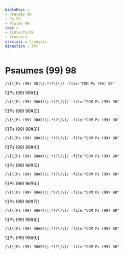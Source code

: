 ```yaml
---
bibleKeys : 
- Psaumes 99
- Ps 99
- Psalms 99
tags : 
- Bible/Ps/99
- français
cssclass : français
direction : ltr
---
```


# Psaumes (99) 98

```query
/\[\[Ps (99) 98(\|.*)?\]\]/ -file:"COM Ps (99) 98"
```



![[Ps (99) 98#1]]

```query
/\[\[Ps (99) 98#1(\|.*)?\]\]/ -file:"COM Ps (99) 98"
```

![[Ps (99) 98#2]]

```query
/\[\[Ps (99) 98#2(\|.*)?\]\]/ -file:"COM Ps (99) 98"
```

![[Ps (99) 98#3]]

```query
/\[\[Ps (99) 98#3(\|.*)?\]\]/ -file:"COM Ps (99) 98"
```

![[Ps (99) 98#4]]

```query
/\[\[Ps (99) 98#4(\|.*)?\]\]/ -file:"COM Ps (99) 98"
```

![[Ps (99) 98#5]]

```query
/\[\[Ps (99) 98#5(\|.*)?\]\]/ -file:"COM Ps (99) 98"
```

![[Ps (99) 98#6]]

```query
/\[\[Ps (99) 98#6(\|.*)?\]\]/ -file:"COM Ps (99) 98"
```

![[Ps (99) 98#7]]

```query
/\[\[Ps (99) 98#7(\|.*)?\]\]/ -file:"COM Ps (99) 98"
```

![[Ps (99) 98#8]]

```query
/\[\[Ps (99) 98#8(\|.*)?\]\]/ -file:"COM Ps (99) 98"
```

![[Ps (99) 98#9]]

```query
/\[\[Ps (99) 98#9(\|.*)?\]\]/ -file:"COM Ps (99) 98"
```

